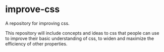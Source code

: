 # improve-css
  
  A repository for improving css.

  This repository will include concepts and ideas to css that people can use to improve their basic understanding of css,
  to widen and maximize the efficiency of other properties.
